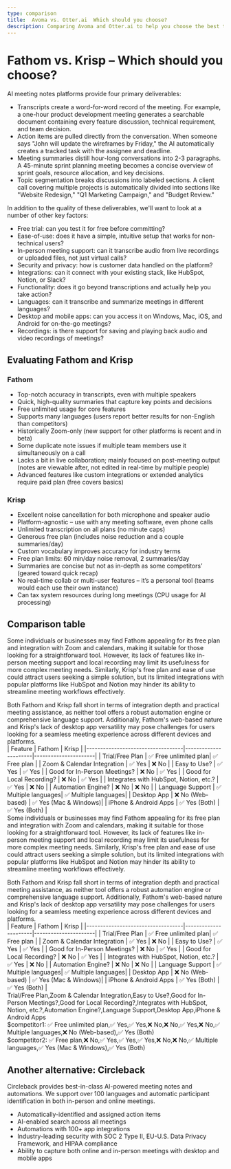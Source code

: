 ```yaml
---
type: comparison
title:  Avoma vs. Otter.ai  Which should you choose?
description: Comparing Avoma and Otter.ai to help you choose the best transcription tool. Explore features, pricing, and an alternative option, Circleback.
---
```


# Fathom vs. Krisp – Which should you choose?  
AI meeting notes platforms provide four primary deliverables:  
  
* Transcripts create a word-for-word record of the meeting. For example, a one-hour product development meeting generates a searchable document containing every feature discussion, technical requirement, and team decision.  
* Action items are pulled directly from the conversation. When someone says "John will update the wireframes by Friday," the AI automatically creates a tracked task with the assignee and deadline.  
* Meeting summaries distill hour-long conversations into 2-3 paragraphs. A 45-minute sprint planning meeting becomes a concise overview of sprint goals, resource allocation, and key decisions.  
* Topic segmentation breaks discussions into labeled sections. A client call covering multiple projects is automatically divided into sections like "Website Redesign," "Q1 Marketing Campaign," and "Budget Review."  
  
In addition to the quality of these deliverables, we'll want to look at a number of other key factors:  
  
* Free trial: can you test it for free before committing?  
* Ease-of-use: does it have a simple, intuitive setup that works for non-technical users?  
* In-person meeting support: can it transcribe audio from live recordings or uploaded files, not just virtual calls?  
* Security and privacy: how is customer data handled on the platform?  
* Integrations: can it connect with your existing stack, like HubSpot, Notion, or Slack?  
* Functionality: does it go beyond transcriptions and actually help you take action?  
* Languages: can it transcribe and summarize meetings in different languages?  
* Desktop and mobile apps: can you access it on Windows, Mac, iOS, and Android for on-the-go meetings?  
* Recordings: is there support for saving and playing back audio and video recordings of meetings?    
## Evaluating Fathom and Krisp  
### Fathom
- Top-notch accuracy in transcripts, even with multiple speakers
- Quick, high-quality summaries that capture key points and decisions
- Free unlimited usage for core features
- Supports many languages (users report better results for non-English than competitors)
- Historically Zoom-only (new support for other platforms is recent and in beta)
- Some duplicate note issues if multiple team members use it simultaneously on a call
- Lacks a bit in live collaboration; mainly focused on post-meeting output (notes are viewable after, not edited in real-time by multiple people)
- Advanced features like custom integrations or extended analytics require paid plan (free covers basics)

### Krisp
- Excellent noise cancellation for both microphone and speaker audio
- Platform-agnostic – use with any meeting software, even phone calls
- Unlimited transcription on all plans (no minute caps)
- Generous free plan (includes noise reduction and a couple summaries/day)
- Custom vocabulary improves accuracy for industry terms
- Free plan limits: 60 min/day noise removal, 2 summaries/day
- Summaries are concise but not as in-depth as some competitors’ (geared toward quick recap)
- No real-time collab or multi-user features – it’s a personal tool (teams would each use their own instance)
- Can tax system resources during long meetings (CPU usage for AI processing)  
## Comparison table    
Some individuals or businesses may find Fathom appealing for its free plan and integration with Zoom and calendars, making it suitable for those looking for a straightforward tool. However, its lack of features like in-person meeting support and local recording may limit its usefulness for more complex meeting needs. Similarly, Krisp's free plan and ease of use could attract users seeking a simple solution, but its limited integrations with popular platforms like HubSpot and Notion may hinder its ability to streamline meeting workflows effectively.

Both Fathom and Krisp fall short in terms of integration depth and practical meeting assistance, as neither tool offers a robust automation engine or comprehensive language support. Additionally, Fathom's web-based nature and Krisp's lack of desktop app versatility may pose challenges for users looking for a seamless meeting experience across different devices and platforms.  
| Feature                           | Fathom               | Krisp                |
|-----------------------------------|----------------------|----------------------|
| Trial/Free Plan                   | ✅ Free unlimited plan| ✅ Free plan         |
| Zoom & Calendar Integration       | ✅ Yes               | ❌ No                |
| Easy to Use?                      | ✅ Yes               | ✅ Yes               |
| Good for In-Person Meetings?      | ❌ No                | ✅ Yes               |
| Good for Local Recording?         | ❌ No                | ✅ Yes               |
| Integrates with HubSpot, Notion, etc.? | ✅ Yes           | ❌ No                |
| Automation Engine?                | ❌ No                | ❌ No                |
| Language Support                  | ✅ Multiple languages| ✅ Multiple languages|
| Desktop App                       | ❌ No (Web-based)    | ✅ Yes (Mac & Windows)|
| iPhone & Android Apps             | ✅ Yes (Both)        | ✅ Yes (Both)        |  
Some individuals or businesses may find Fathom appealing for its free plan and integration with Zoom and calendars, making it suitable for those looking for a straightforward tool. However, its lack of features like in-person meeting support and local recording may limit its usefulness for more complex meeting needs. Similarly, Krisp's free plan and ease of use could attract users seeking a simple solution, but its limited integrations with popular platforms like HubSpot and Notion may hinder its ability to streamline meeting workflows effectively.

Both Fathom and Krisp fall short in terms of integration depth and practical meeting assistance, as neither tool offers a robust automation engine or comprehensive language support. Additionally, Fathom's web-based nature and Krisp's lack of desktop app versatility may pose challenges for users looking for a seamless meeting experience across different devices and platforms.  
| Feature                           | Fathom               | Krisp                |
|-----------------------------------|----------------------|----------------------|
| Trial/Free Plan                   | ✅ Free unlimited plan| ✅ Free plan         |
| Zoom & Calendar Integration       | ✅ Yes               | ❌ No                |
| Easy to Use?                      | ✅ Yes               | ✅ Yes               |
| Good for In-Person Meetings?      | ❌ No                | ✅ Yes               |
| Good for Local Recording?         | ❌ No                | ✅ Yes               |
| Integrates with HubSpot, Notion, etc.? | ✅ Yes           | ❌ No                |
| Automation Engine?                | ❌ No                | ❌ No                |
| Language Support                  | ✅ Multiple languages| ✅ Multiple languages|
| Desktop App                       | ❌ No (Web-based)    | ✅ Yes (Mac & Windows)|
| iPhone & Android Apps             | ✅ Yes (Both)        | ✅ Yes (Both)        |  
Trial/Free Plan,Zoom & Calendar Integration,Easy to Use?,Good for In-Person Meetings?,Good for Local Recording?,Integrates with HubSpot, Notion, etc.?,Automation Engine?,Language Support,Desktop App,iPhone & Android Apps  
$competitor1: ✅ Free unlimited plan,✅ Yes,✅ Yes,❌ No,❌ No,✅ Yes,❌ No,✅ Multiple languages,❌ No (Web-based),✅ Yes (Both)  
$competitor2: ✅ Free plan,❌ No,✅ Yes,✅ Yes,✅ Yes,❌ No,❌ No,✅ Multiple languages,✅ Yes (Mac & Windows),✅ Yes (Both)  
## Another alternative: Circleback  
Circleback provides best-in-class AI-powered meeting notes and automations. We support over 100 languages and automatic participant identification in both in-person and online meetings.  
  
* Automatically-identified and assigned action items  
* AI-enabled search across all meetings  
* Automations with 100+ app integrations  
* Industry-leading security with SOC 2 Type II, EU-U.S. Data Privacy Framework, and HIPAA compliance  
* Ability to capture both online and in-person meetings with desktop and mobile apps  